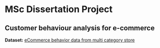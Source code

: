 # MSc Dissertation Project
## Customer behaviour analysis for e-commerce

**Dataset:** [eCommerce behavior data from multi category store](https://www.kaggle.com/datasets/mkechinov/ecommerce-behavior-data-from-multi-category-store)
